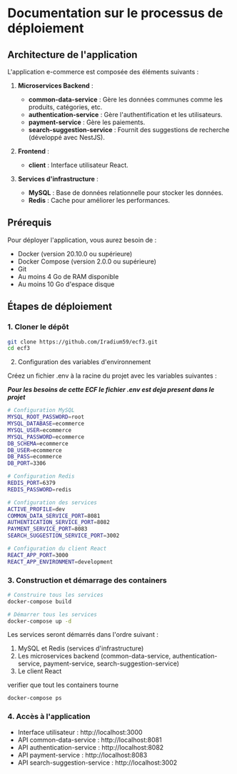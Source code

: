 # Documentation sur le processus de déploiement

## Architecture de l'application

L'application e-commerce est composée des éléments suivants :

1. **Microservices Backend** :
   - **common-data-service** : Gère les données communes comme les produits, catégories, etc.
   - **authentication-service** : Gère l'authentification et les utilisateurs.
   - **payment-service** : Gère les paiements.
   - **search-suggestion-service** : Fournit des suggestions de recherche (développé avec NestJS).

2. **Frontend** :
   - **client** : Interface utilisateur React.

3. **Services d'infrastructure** :
   - **MySQL** : Base de données relationnelle pour stocker les données.
   - **Redis** : Cache pour améliorer les performances.

## Prérequis

Pour déployer l'application, vous aurez besoin de :

- Docker (version 20.10.0 ou supérieure)
- Docker Compose (version 2.0.0 ou supérieure)
- Git
- Au moins 4 Go de RAM disponible
- Au moins 10 Go d'espace disque

## Étapes de déploiement

### 1. Cloner le dépôt

```bash
git clone https://github.com/Iradium59/ecf3.git
cd ecf3
```

2. Configuration des variables d'environnement

Créez un fichier .env à la racine du projet avec les variables suivantes :

***Pour les besoins de cette ECF le fichier .env est deja present dans le projet***

```bash
# Configuration MySQL
MYSQL_ROOT_PASSWORD=root
MYSQL_DATABASE=ecommerce
MYSQL_USER=ecommerce
MYSQL_PASSWORD=ecommerce
DB_SCHEMA=ecommerce
DB_USER=ecommerce
DB_PASS=ecommerce
DB_PORT=3306

# Configuration Redis
REDIS_PORT=6379
REDIS_PASSWORD=redis

# Configuration des services
ACTIVE_PROFILE=dev
COMMON_DATA_SERVICE_PORT=8081
AUTHENTICATION_SERVICE_PORT=8082
PAYMENT_SERVICE_PORT=8083
SEARCH_SUGGESTION_SERVICE_PORT=3002

# Configuration du client React
REACT_APP_PORT=3000
REACT_APP_ENVIRONMENT=development
```

### 3. Construction et démarrage des containers

```bash 
# Construire tous les services
docker-compose build

# Démarrer tous les services
docker-compose up -d
```

Les services seront démarrés dans l'ordre suivant :

1. MySQL et Redis (services d'infrastructure)
2. Les microservices backend (common-data-service, authentication-service, payment-service, search-suggestion-service)
3. Le client React

verifier que tout les containers tourne
```bash
docker-compose ps
```

### 4. Accès à l'application
- Interface utilisateur : http://localhost:3000
- API common-data-service : http://localhost:8081
- API authentication-service : http://localhost:8082
- API payment-service : http://localhost:8083
- API search-suggestion-service : http://localhost:3002